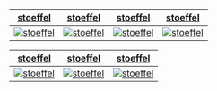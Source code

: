  [stoeffel](https://api.github.com/users/stoeffel) | [stoeffel](https://api.github.com/users/stoeffel) | [stoeffel](https://api.github.com/users/stoeffel) | [stoeffel](https://api.github.com/users/stoeffel) 
:--:|:--:|:--:|:--:
 [![stoeffel](https://avatars.githubusercontent.com/u/1217681?v=3&s=80)](https://api.github.com/users/stoeffel) | [![stoeffel](https://avatars.githubusercontent.com/u/1217681?v=3&s=80)](https://api.github.com/users/stoeffel) | [![stoeffel](https://avatars.githubusercontent.com/u/1217681?v=3&s=80)](https://api.github.com/users/stoeffel) | [![stoeffel](https://avatars.githubusercontent.com/u/1217681?v=3&s=80)](https://api.github.com/users/stoeffel) 

 [stoeffel](https://api.github.com/users/stoeffel) | [stoeffel](https://api.github.com/users/stoeffel) | [stoeffel](https://api.github.com/users/stoeffel) 
:--:|:--:|:--:
 [![stoeffel](https://avatars.githubusercontent.com/u/1217681?v=3&s=80)](https://api.github.com/users/stoeffel) | [![stoeffel](https://avatars.githubusercontent.com/u/1217681?v=3&s=80)](https://api.github.com/users/stoeffel) | [![stoeffel](https://avatars.githubusercontent.com/u/1217681?v=3&s=80)](https://api.github.com/users/stoeffel) 